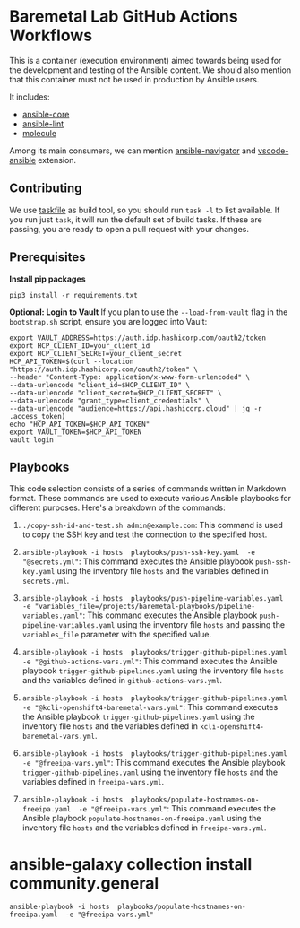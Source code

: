 # Baremetal Lab GitHub Actions Workflows

This is a container (execution environment) aimed towards being used
for the development and testing of the Ansible content. We should also mention
that this container must not be used in production by Ansible users.

It includes:

- [ansible-core]
- [ansible-lint]
- [molecule]

Among its main consumers, we can mention [ansible-navigator] and
[vscode-ansible] extension.

[ansible-core]: https://github.com/ansible/ansible
[ansible-lint]: https://github.com/ansible/ansible-lint
[ansible-navigator]: https://github.com/ansible/ansible-navigator
[molecule]: https://github.com/ansible-community/molecule
[vscode-ansible]: https://github.com/ansible/vscode-ansible

## Contributing

We use [taskfile](https://taskfile.dev/) as build tool, so you should run
`task -l` to list available. If you run just `task`, it will run the default
set of build tasks. If these are passing, you are ready to open a pull request
with your changes.

## Prerequisites

**Install pip packages**
```
pip3 install -r requirements.txt
```

**Optional: Login to Vault**
If you plan to use the `--load-from-vault` flag in the `bootstrap.sh` script, ensure you are logged into Vault:
```
export VAULT_ADDRESS=https://auth.idp.hashicorp.com/oauth2/token
export HCP_CLIENT_ID=your_client_id
export HCP_CLIENT_SECRET=your_client_secret
HCP_API_TOKEN=$(curl --location "https://auth.idp.hashicorp.com/oauth2/token" \
--header "Content-Type: application/x-www-form-urlencoded" \
--data-urlencode "client_id=$HCP_CLIENT_ID" \
--data-urlencode "client_secret=$HCP_CLIENT_SECRET" \
--data-urlencode "grant_type=client_credentials" \
--data-urlencode "audience=https://api.hashicorp.cloud" | jq -r .access_token)
echo "HCP_API_TOKEN=$HCP_API_TOKEN"
export VAULT_TOKEN=$HCP_API_TOKEN
vault login
```

## Playbooks

This code selection consists of a series of commands written in Markdown format. These commands are used to execute various Ansible playbooks for different purposes. Here's a breakdown of the commands:

1. `./copy-ssh-id-and-test.sh admin@example.com`: This command is used to copy the SSH key and test the connection to the specified host.

2. `ansible-playbook -i hosts  playbooks/push-ssh-key.yaml  -e "@secrets.yml"`: This command executes the Ansible playbook `push-ssh-key.yaml` using the inventory file `hosts` and the variables defined in `secrets.yml`.

3. `ansible-playbook -i hosts  playbooks/push-pipeline-variables.yaml  -e "variables_file=/projects/baremetal-playbooks/pipeline-variables.yaml"`: This command executes the Ansible playbook `push-pipeline-variables.yaml` using the inventory file `hosts` and passing the `variables_file` parameter with the specified value.

4. `ansible-playbook -i hosts  playbooks/trigger-github-pipelines.yaml  -e "@github-actions-vars.yml"`: This command executes the Ansible playbook `trigger-github-pipelines.yaml` using the inventory file `hosts` and the variables defined in `github-actions-vars.yml`.

5. `ansible-playbook -i hosts  playbooks/trigger-github-pipelines.yaml  -e "@kcli-openshift4-baremetal-vars.yml"`: This command executes the Ansible playbook `trigger-github-pipelines.yaml` using the inventory file `hosts` and the variables defined in `kcli-openshift4-baremetal-vars.yml`.

6. `ansible-playbook -i hosts  playbooks/trigger-github-pipelines.yaml  -e "@freeipa-vars.yml"`: This command executes the Ansible playbook `trigger-github-pipelines.yaml` using the inventory file `hosts` and the variables defined in `freeipa-vars.yml`.

7. `ansible-playbook -i hosts  playbooks/populate-hostnames-on-freeipa.yaml  -e "@freeipa-vars.yml"`: This command executes the Ansible playbook `populate-hostnames-on-freeipa.yaml` using the inventory file `hosts` and the variables defined in `freeipa-vars.yml`.


# ansible-galaxy collection install community.general
`ansible-playbook -i hosts  playbooks/populate-hostnames-on-freeipa.yaml  -e "@freeipa-vars.yml"`
